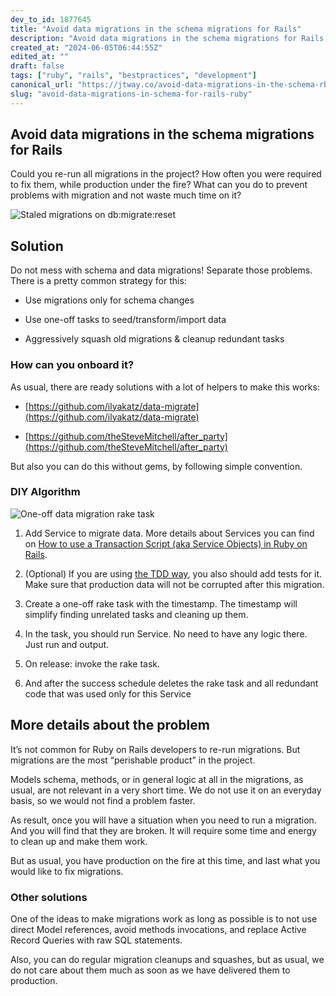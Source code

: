 ```yaml
---
dev_to_id: 1877645
title: "Avoid data migrations in the schema migrations for Rails"
description: "Avoid data migrations in the schema migrations for Rails   Could you re-run all migrations..."
created_at: "2024-06-05T06:44:55Z"
edited_at: ""
draft: false
tags: ["ruby", "rails", "bestpractices", "development"]
canonical_url: "https://jtway.co/avoid-data-migrations-in-the-schema-rb-migrations-for-rails-1baf8f5ed9ea"
slug: "avoid-data-migrations-in-schema-for-rails-ruby"
---
```


## Avoid data migrations in the schema migrations for Rails

Could you re-run all migrations in the project? How often you were required to fix them, while production under the fire? What can you do to prevent problems with migration and not waste much time on it?

![Staled migrations on `db:migrate:reset`](https://cdn-images-1.medium.com/max/4100/1*mN08kDz0s4wSwtwfswI-0w.png)

## Solution

Do not mess with schema and data migrations! Separate those problems. There is a pretty common strategy for this:

* Use migrations only for schema changes

* Use one-off tasks to seed/transform/import data

* Aggressively squash old migrations & cleanup redundant tasks

### How can you onboard it?

As usual, there are ready solutions with a lot of helpers to make this works:

* [https://github.com/ilyakatz/data-migrate](https://github.com/ilyakatz/data-migrate)

* [https://github.com/theSteveMitchell/after_party](https://github.com/theSteveMitchell/after_party)

But also you can do this without gems, by following simple convention.

### DIY Algorithm

![One-off data migration rake task](https://cdn-images-1.medium.com/max/4040/1*woeqQCEXYUC8eNaBYMlpKA.png)

 1. Add Service to migrate data. More details about Services you can find on [How to use a Transaction Script (aka Service Objects) in Ruby on Rails](https://jtway.co/how-to-use-a-transaction-script-aka-service-objects-in-ruby-on-rails-simple-example-161b7e228942?source=friends_link&sk=6b96a97ea4ec3ab4fa62e6e27fb39e9e).

 2. (Optional) If you are using [the TDD way](https://jtway.co/why-and-how-to-use-tdd-main-tips-976b3a6edebb), you also should add tests for it. Make sure that production data will not be corrupted after this migration.

 3. Create a one-off rake task with the timestamp. The timestamp will simplify finding unrelated tasks and cleaning up them.

 4. In the task, you should run Service. No need to have any logic there. Just run and output.

 5. On release: invoke the rake task.

 6. And after the success schedule deletes the rake task and all redundant code that was used only for this Service

## More details about the problem

It’s not common for Ruby on Rails developers to re-run migrations. But migrations are the most “perishable product” in the project.

Models schema, methods, or in general logic at all in the migrations, as usual, are not relevant in a very short time. We do not use it on an everyday basis, so we would not find a problem faster.

As result, once you will have a situation when you need to run a migration. And you will find that they are broken. It will require some time and energy to clean up and make them work.

But as usual, you have production on the fire at this time, and last what you would like to fix migrations.

### Other solutions

One of the ideas to make migrations work as long as possible is to not use direct Model references, avoid methods invocations, and replace Active Record Queries with raw SQL statements.

Also, you can do regular migration cleanups and squashes, but as usual, we do not care about them much as soon as we have delivered them to production.
